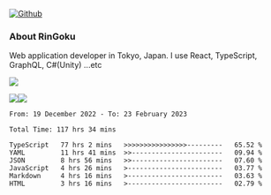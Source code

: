 [![Github](https://img.shields.io/github/followers/RinGoku?label=Follow&style=social)](https://github.com/RinGoku)

### About RinGoku
Web application developer in Tokyo, Japan.
I use React, TypeScript, GraphQL, C#(Unity) ...etc

![](https://github-profile-summary-cards.vercel.app/api/cards/profile-details?username=RinGoku&theme=default)

![](https://github-profile-summary-cards.vercel.app/api/cards/repos-per-language?username=RinGoku&theme=default)![](https://github-profile-summary-cards.vercel.app/api/cards/stats?username=RinGoku&theme=default)

<!--START_SECTION:waka-->

```text
From: 19 December 2022 - To: 23 February 2023

Total Time: 117 hrs 34 mins

TypeScript   77 hrs 2 mins   >>>>>>>>>>>>>>>>---------   65.52 %
YAML         11 hrs 41 mins  >>-----------------------   09.94 %
JSON         8 hrs 56 mins   >>-----------------------   07.60 %
JavaScript   4 hrs 26 mins   >------------------------   03.77 %
Markdown     4 hrs 16 mins   >------------------------   03.63 %
HTML         3 hrs 16 mins   >------------------------   02.79 %
```

<!--END_SECTION:waka-->
